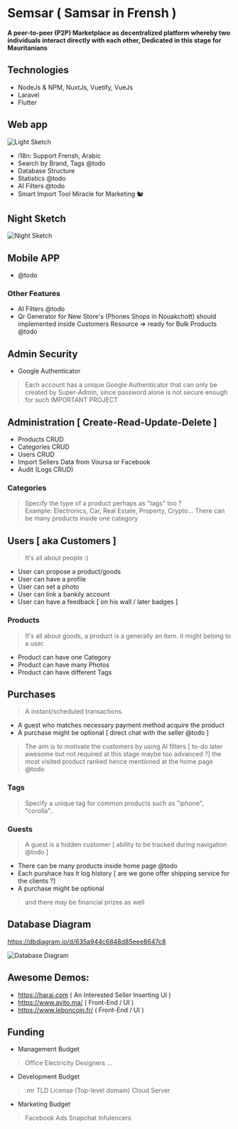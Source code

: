 # Semsar ( Samsar in Frensh )
**A peer-to-peer (P2P) Marketplace as decentralized platform whereby two individuals interact directly with each other, Dedicated in this stage for Mauritanians**

## Technologies

- NodeJs & NPM, NuxtJs, Vuetify, VueJs
- Laravel
- Flutter

## Web app

[light_ui]: ./UI/light_mode.png "Light Sketch"
![][light_ui]

- i18n: Support Frensh, Arabic
- Search by Brand, Tags @todo
- Database Structure
- Statistics @todo
- AI Filters  @todo
- Smart Import Tool Miracle for Marketing 🐿️

## Night Sketch

[dark_ui]: ./UI/night_mode.png "Night Sketch"
![][dark_ui]

## Mobile APP
- @todo

### Other Features
- AI Filters  @todo
- Qr Generator for New Store's (Phones Shops in Nouakchott) should implemented inside Customers Resource => ready for Bulk Products @todo

## Admin Security
- Google Authenticator
> Each account has a unique Google Authenticator that can only be created by Super-Admin, since password alone is not secure enough for such IMPORTANT PROJECT

## Administration [ Create-Read-Update-Delete ]
- Products CRUD
- Categories CRUD
- Users CRUD
- Import Sellers Data from Voursa or Facebook
- Audit (Logs CRUD)

### Categories
> Specify the type of a product perhaps as "tags" too ?<br />
> Example: Electronics, Car, Real Estate, Property, Crypto...
> There can be many products inside one category

## Users [ aka Customers ]
> It's all about people :)
- User can propose a product/goods
- User can have a profile
- User can set a photo
- User can link a bankily account
- User can have a feedback [ on his wall / later badges ]

### Products
> It's all about goods, a product is a generally an item. it might belong to a user.
- Product can have one Category
- Product can have many Photos
- Product can have different Tags

## Purchases
> A instant/scheduled transactions.
- A guest who matches necessary payment method acquire the product
- A purchase might be optional [ direct chat with the seller @todo ]
> The aim is to motivate the customers by using AI filters [ to-do later awesome but not required at this stage maybe too advanced ?]
> the most visited product ranked hence mentioned at the home page @todo

### Tags
> Specify a unique tag for common products such as "iphone", "corolla"..

### Guests
> A guest is a hidden customer [ ability to be tracked during navigation @todo ]
- There can be many products inside home page @todo
- Each purshace has it log history [ are we gone offer shipping service for the clients ?]
- A purchase might be optional
> and there may be financial prizes as well

## Database Diagram
https://dbdiagram.io/d/635a944c6848d85eee8647c8

[logo]: ./Back-End/db_design.png "Database Diagram"
![][logo]

## Awesome Demos:

- https://haraj.com ( An Interested Seller Inserting UI )
- https://www.avito.ma/ ( Front-End / UI )
- https://www.leboncoin.fr/ ( Front-End / UI )

## Funding
- Management Budget 
> Office
> Electricity
> Designers
...

- Development Budget
> .mr TLD License (Top-level domain)
> Cloud Server

- Marketing Budget
> Facebook Ads
> Snapchat Infulencers